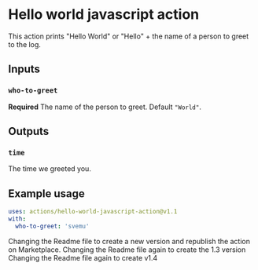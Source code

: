 # Hello world javascript action

This action prints "Hello World" or "Hello" + the name of a person to greet to the log.

## Inputs

### `who-to-greet`

**Required** The name of the person to greet. Default `"World"`.

## Outputs

### `time`

The time we greeted you.

## Example usage

```yaml
uses: actions/hello-world-javascript-action@v1.1
with:
  who-to-greet: 'svemu'
```
Changing the Readme file to create a new version and republish the action on Marketplace.
Changing the Readme file again to create the 1.3 version 
Changing the Readme file again to create v1.4
